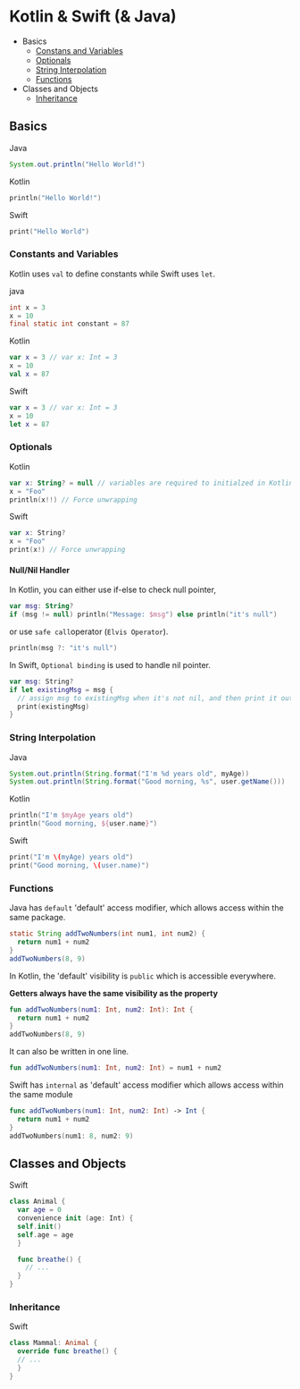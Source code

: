 # Kotlin & Swift (& Java) 

- Basics
	- [Constans and Variables](https://github.com/chunchiehliang/LearningNotes#constants-and-variables)
	- [Optionals](https://github.com/chunchiehliang/LearningNotes#optionals)
	- [String Interpolation](https://github.com/chunchiehliang/LearningNotes#string-interpolation)
	- [Functions](https://github.com/chunchiehliang/LearningNotes#functions)
- Classes and Objects
	- [Inheritance](https://github.com/chunchiehliang/LearningNotes#inheritance)

## Basics

Java
```java
System.out.println("Hello World!")
```
Kotlin
```kotlin
println("Hello World!")
```
Swift
```Swift
print("Hello World")
```

### Constants and Variables
Kotlin uses ```val``` to define constants while Swift uses ```let```.

java
```java
int x = 3
x = 10
final static int constant = 87
```
Kotlin
```kotlin
var x = 3 // var x: Int = 3
x = 10
val x = 87
```
Swift
```swift
var x = 3 // var x: Int = 3
x = 10
let x = 87
```

### Optionals
Kotlin
```kotlin
var x: String? = null // variables are required to initialzed in Kotlin
x = "Foo"
println(x!!) // Force unwrapping
```
Swift
```swift
var x: String?
x = "Foo"
print(x!) // Force unwrapping
```
#### Null/Nil Handler
In Kotlin, you can either use if-else to check null pointer,
```kotlin
var msg: String?
if (msg != null) println("Message: $msg") else println("it's null")
```
or use ```safe call```operator (```Elvis Operator```).
```kotlin
println(msg ?: "it's null")
```

In Swift, ```Optional binding``` is used to handle nil pointer.
```swift
var msg: String?
if let existingMsg = msg {
  // assign msg to existingMsg when it's not nil, and then print it out
  print(existingMsg)
}
```

### String Interpolation

Java
```java
System.out.println(String.format("I'm %d years old", myAge))
System.out.println(String.format("Good morning, %s", user.getName()))
```
Kotlin
```kotlin
println("I'm $myAge years old")
println("Good morning, ${user.name}")
```
Swift
```swift
print("I'm \(myAge) years old")
print("Good morning, \(user.name)")
```

### Functions

Java has ```default``` 'default' access modifier, which allows access within the same package.

```java
static String addTwoNumbers(int num1, int num2) {
  return num1 + num2
}
addTwoNumbers(8, 9)
```

In Kotlin, the 'default' visibility is ```public``` which is accessible everywhere.

**Getters always have the same visibility as the property**

```kotlin
fun addTwoNumbers(num1: Int, num2: Int): Int {
  return num1 + num2
}
addTwoNumbers(8, 9)
```
It can also be written in one line.
```kotlin
fun addTwoNumbers(num1: Int, num2: Int) = num1 + num2
```

Swift has ```internal``` as 'default' access modifier which allows access within the same module

```swift
func addTwoNumbers(num1: Int, num2: Int) -> Int {
  return num1 + num2
}
addTwoNumbers(num1: 8, num2: 9)
```

## Classes and Objects
Swift
```swift
class Animal {
  var age = 0
  convenience init (age: Int) {
  self.init()
  self.age = age
  }

  func breathe() {
	// ...
  }
}
```

### Inheritance

Swift
```swift
class Mammal: Animal {
  override func breathe() {
  // ...
  }
}
```

